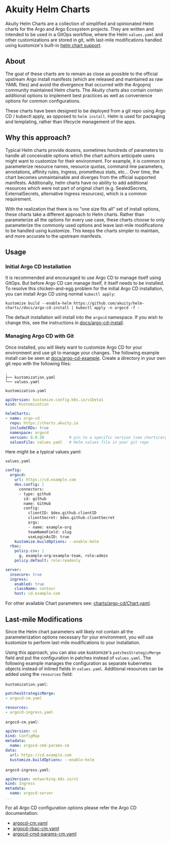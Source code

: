 # Akuity Helm Charts

Akuity Helm Charts are a collection of simplified and opinionated Helm charts for the Argo and Argo Ecosystem projects. They are written and intended to be used in a GitOps workflow, where the Helm `values.yaml` and other customizations are stored in git, with last-mile modifications handled using kustomize's built-in [helm chart support](https://github.com/kubernetes-sigs/kustomize/blob/master/examples/chart.md).

## About

The goal of these charts are to remain as close as possible to the official upstream Argo install manifests (which are released and maintained as raw YAML files) and avoid the divergence that occurred with the Argoproj community maintained Helm charts. The Akuity charts also contain contain additional options to implement best practices as well as convenience options for common configurations.

These charts have been designed to be deployed from a git repo using Argo CD / kubectl apply, as opposed to `helm install`. Helm is used for packaging and templating, rather than lifecycle management of the apps.

## Why this approach?

Typical Helm charts provide dozens, sometimes hundreds of parameters to handle all conceivable options which the chart authors anticipate users might want to customize for their environment. For example, it is common to parameterize resource names, resource quotas, command line parameters, annotations, affinity rules, Ingress, prometheus stats, etc... Over time, the chart becomes unmaintainable and diverges from the official supported manifests. Additionally, helm charts have no ability to add additional resources which were not part of original chart (e.g. SealedSecrets, ExternalSecrets, alternative Ingress resources), which is a common requirement.

With the realization that there is no "one size fits all" set of install options, these charts take a different approach to Helm charts. Rather than parameterize all the options for every use case, these charts choose to only parameterize the commonly used options and leave last-mile modifications to be handled using kustomize. This keeps the charts simpler to maintain, and more accurate to the upstream manifests.

## Usage

### Initial Argo CD Installation

It is recommended and encouraged to use Argo CD to manage itself using GitOps. But before Argo CD can manage itself, it itself needs to be installed. To resolve this chicken-and-egg problem for the initial Argo CD installation, you can install Argo CD using normal `kubectl apply`:

```shell
kustomize build --enable-helm https://github.com/akuity/helm-charts//docs/argo-cd-install | kubectl apply -n argocd -f -
```

The default installation will install into the `argocd` namespace. If you wish to change this, see the instructions in [docs/argo-cd-install](docs/argo-cd-install).

### Managing Argo CD with Git

Once installed, you will likely want to customize Argo CD for your environment and use git to manage your changes. The following example install can be seen at [docs/argo-cd-example](docs/argo-cd-example). Create a directory in your own git repo with the following files:

```
.
├── kustomization.yaml
└── values.yaml
```

`kustomization.yaml`
```yaml
apiVersion: kustomize.config.k8s.io/v1beta1
kind: Kustomization

helmCharts:
- name: argo-cd
  repo: https://charts.akuity.io
  includeCRDs: true
  namespace: argocd
  version: 0.0.20           # pin to a specific version (see charts/argo-cd/Chart.yaml)
  valuesFile: values.yaml   # Helm values file in your git repo
```

Here might be a typical values.yaml:

`values.yaml`
```yaml
config:
  argocd:
    url: https://cd.example.com
    dex.config: |
      connectors:
      - type: github
        id: github
        name: GitHub
        config:
          clientID: $dex.github.clientID
          clientSecret: $dex.github.clientSecret
          orgs:
          - name: example-org
          teamNameField: slug
          useLoginAsID: true
    kustomize.buildOptions: --enable-helm
  rbac:
    policy.csv: |
      g, example-org:example-team, role:admin
    policy.default: role:readonly

server:
  insecure: true
  ingress:
    enabled: true
    className: contour
    host: cd.example.com
```

For other available Chart parameters see: [charts/argo-cd/Chart.yaml](charts/argo-cd/Chart.yaml).

## Last-mile Modifications

Since the Helm chart parameters will likely not contain all the parameterization options necessary for your environment, you will use kustomize to perform last-mile modifications to your installation. 

Using this approach, you can also use kustomize's `patchesStrategicMerge` field and put the configuration in patches instead of `values.yaml`. The following example manages the configuration as separate kubernetes objects instead of inlined fields in `values.yaml`. Additional resources can be added using the `resources` field:

`kustomization.yaml`:
```yaml
patchesStrategicMerge:
- argocd-cm.yaml

resources:
- argocd-ingress.yaml
```

`argocd-cm.yaml`:
```yaml
apiVersion: v1
kind: ConfigMap
metadata:
  name: argocd-cmd-params-cm
data:
  url: https://cd.example.com
  kustomize.buildOptions: --enable-helm
```

`argocd-ingress.yaml`:
```yaml
apiVersion: networking.k8s.io/v1
kind: Ingress
metadata:
  name: argocd-server
...
```

For all Argo CD configuration options please refer the Argo CD documentation:
* [argocd-cm.yaml](https://github.com/argoproj/argo-cd/blob/master/docs/operator-manual/argocd-cm.yaml)
* [argocd-rbac-cm.yaml](https://github.com/argoproj/argo-cd/blob/master/docs/operator-manual/argocd-rbac-cm.yaml)
* [argocd-cmd-params-cm.yaml](https://github.com/argoproj/argo-cd/blob/master/docs/operator-manual/argocd-cmd-params-cm.yaml)
